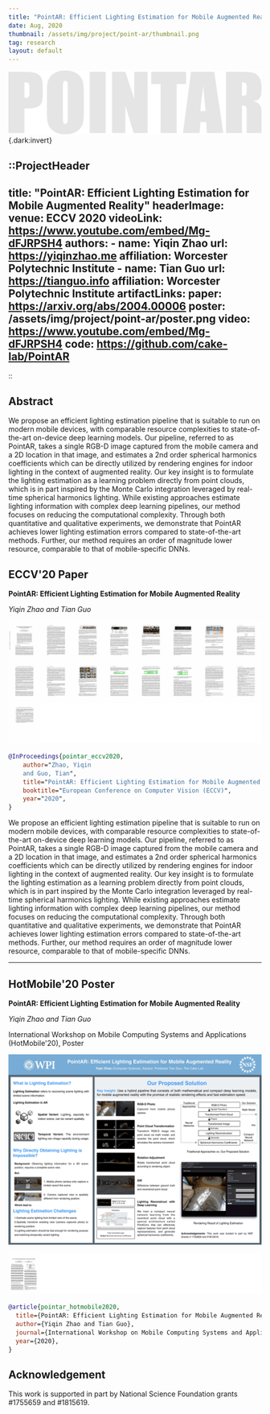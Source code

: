 ```yaml
---
title: "PointAR: Efficient Lighting Estimation for Mobile Augmented Reality"
date: Aug, 2020
thumbnail: /assets/img/project/point-ar/thumbnail.png
tag: research
layout: default
---
```


<!-- Insert a header image here. -->

![](/assets/img/project/point-ar/title-bg.svg){.dark:invert}

<!-- Document starts here, please first insert a title component. -->

::ProjectHeader
---
title: "PointAR: Efficient Lighting Estimation for Mobile Augmented Reality"
headerImage:
venue: ECCV 2020
videoLink: https://www.youtube.com/embed/Mg-dFJRPSH4
authors:
    - name: Yiqin Zhao
      url: https://yiqinzhao.me
      affiliation: Worcester Polytechnic Institute
    - name: Tian Guo
      url: https://tianguo.info
      affiliation: Worcester Polytechnic Institute
artifactLinks:
    paper: https://arxiv.org/abs/2004.00006
    poster: /assets/img/project/point-ar/poster.png
    video: https://www.youtube.com/embed/Mg-dFJRPSH4
    code: https://github.com/cake-lab/PointAR
---
::

## Abstract

We propose an efficient lighting estimation pipeline that is suitable to run on modern mobile devices, with comparable resource complexities to state-of-the-art on-device deep learning models. Our pipeline, referred to as PointAR, takes a single RGB-D image captured from the mobile camera and a 2D location in that image, and estimates a 2nd order spherical harmonics coefficients which can be directly utilized by rendering engines for indoor lighting in the context of augmented reality. Our key insight is to formulate the lighting estimation as a learning problem directly from point clouds, which is in part inspired by the Monte Carlo integration leveraged by real-time spherical harmonics lighting. While existing approaches estimate lighting information with complex deep learning pipelines, our method focuses on reducing the computational complexity. Through both quantitative and qualitative experiments, we demonstrate that PointAR achieves lower lighting estimation errors compared to state-of-the-art methods. Further, our method requires an order of magnitude lower resource, comparable to that of mobile-specific DNNs.


## ECCV'20 Paper

**PointAR: Efficient Lighting Estimation for Mobile Augmented Reality**

*Yiqin Zhao and Tian Guo*

[**![](/assets/img/project/point-ar/arxiv-paper-thumbnails.png)**](https://arxiv.org/abs/2004.00006)

```bibtex
@InProceedings{pointar_eccv2020,
    author="Zhao, Yiqin
    and Guo, Tian",
    title="PointAR: Efficient Lighting Estimation for Mobile Augmented Reality",
    booktitle="European Conference on Computer Vision (ECCV)",
    year="2020",
}
```

We propose an efficient lighting estimation pipeline that is suitable to run on modern mobile devices, with comparable resource complexities to state-of-the-art on-device deep learning models. Our pipeline, referred to as PointAR, takes a single RGB-D image captured from the mobile camera and a 2D location in that image, and estimates a 2nd order spherical harmonics coefficients which can be directly utilized by rendering engines for indoor lighting in the context of augmented reality. Our key insight is to formulate the lighting estimation as a learning problem directly from point clouds, which is in part inspired by the Monte Carlo integration leveraged by real-time spherical harmonics lighting. While existing approaches estimate lighting information with complex deep learning pipelines, our method focuses on reducing the computational complexity. Through both quantitative and qualitative experiments, we demonstrate that PointAR achieves lower lighting estimation errors compared to state-of-the-art methods. Further, our method requires an order of magnitude lower resource, comparable to that of mobile-specific DNNs.

---

## HotMobile'20 Poster

**PointAR: Efficient Lighting Estimation for Mobile Augmented Reality**

*Yiqin Zhao and Tian Guo*

International Workshop on Mobile Computing Systems and Applications (HotMobile'20), Poster

![](/assets/img/project/point-ar/poster.png)

[**![](/assets/img/project/point-ar/poster-paper-thumbnails.png)**](https://hotmobile.org/2020/downloads/hotmobile20-Zhao.pdf)


```bibtex
@article{pointar_hotmobile2020,
  title={PointAR: Efficient Lighting Estimation for Mobile Augmented Reality},
  author={Yiqin Zhao and Tian Guo},
  journal={International Workshop on Mobile Computing Systems and Applications (HotMobile'20)},
  year={2020},
}
```

## Acknowledgement

This work is supported in part by National Science Foundation grants #1755659 and #1815619.
